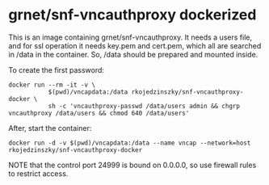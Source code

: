# grnet/snf-vncauthproxy dockerized

This is an image containing grnet/snf-vncauthproxy. It needs a users file, and for ssl operation it needs
key.pem and cert.pem, which all are searched in /data in the container. So, /data should be prepared and mounted
inside.

To create the first password:

```shell
docker run --rm -it -v \
	       $(pwd)/vncapdata:/data rkojedzinszky/snf-vncauthproxy-docker \
	       sh -c 'vncauthproxy-passwd /data/users admin && chgrp vncauthproxy /data/users && chmod 640 /data/users'
```

After, start the container:

```shell
docker run -d -v $(pwd)/vncapdata:/data --name vncap --network=host rkojedzinszky/snf-vncauthproxy-docker
```

NOTE that the control port 24999 is bound on 0.0.0.0, so use firewall rules to restrict access.
